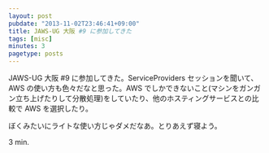 ```yaml
---
layout: post
pubdate: "2013-11-02T23:46:41+09:00"
title: JAWS-UG 大阪 #9 に参加してきた
tags: [misc]
minutes: 3
pagetype: posts
---
```

JAWS-UG 大阪 #9 に参加してきた。ServiceProviders セッションを聞いて、AWS の使い方も色々だなと思った。AWS でしかできないこと(マシンをガンガン立ち上げたりして分散処理)をしていたり、他のホスティングサービスとの比較で AWS を選択したり。

ぼくみたいにライトな使い方じゃダメだなあ。とりあえず寝よう。

3 min.
